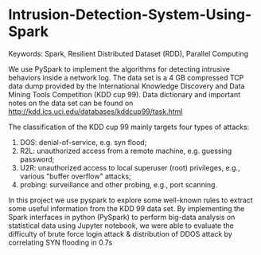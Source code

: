 # Intrusion-Detection-System-Using-Spark

Keywords: Spark, Resilient Distributed Dataset (RDD), Parallel Computing

We use PySpark to implement the algorithms for detecting intrusive behaviors inside a network log. 
The data set is a 4 GB compressed TCP data dump provided by the International Knowledge Discovery and Data Mining Tools Competition (KDD cup 99).
Data dictionary and important notes on the data set can be found on http://kdd.ics.uci.edu/databases/kddcup99/task.html

The classification of the KDD cup 99 mainly targets four types of attacks:
1) DOS: denial-of-service, e.g. syn flood;
2) R2L: unauthorized access from a remote machine, e.g. guessing password;
3) U2R: unauthorized access to local superuser (root) privileges, e.g., various "buffer overflow" attacks;
4) probing: surveillance and other probing, e.g., port scanning.

In this project we use pyspark to explore some well-known rules to extract some useful information from the KDD 99 data set. By implementing the Spark interfaces in python (PySpark) to perform big-data analysis on statistical data using Jupyter notebook, we were able to evaluate 
the difficulty of brute force login attack & distribution of DDOS attack by correlating SYN flooding in 0.7s
